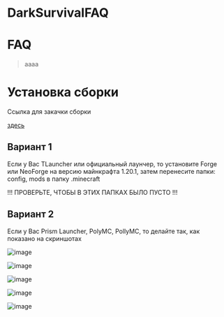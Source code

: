 # DarkSurvivalFAQ
<h1>FAQ</h1>

> аааа

<h1>Установка сборки</h1>
Ссылка для закачки сборки 

[здесь](https://drive.google.com/file/d/1YBhqQgfGbZRW6DQCF-5njPmYrIeV9etD/view?usp=drive_link)


<h2>Вариант 1</h2>

Если у Вас TLauncher или официальный лаунчер, то установите Forge или NeoForge на версию майнкрафта 1.20.1, затем перенесите папки: config, mods в папку .minecraft

!!! ПРОВЕРЬТЕ, ЧТОБЫ В ЭТИХ ПАПКАХ БЫЛО ПУСТО !!!

<h2>Вариант 2</h2>

Если у Вас Prism Launcher, PolyMC, PollyMC, то делайте так, как показано на скриншотах

![image](https://github.com/leoenought/DarkSurvivalFAQ/assets/75946816/c96c39ba-707f-4e1c-b5fe-3158a884b9b5)

![image](https://github.com/leoenought/DarkSurvivalFAQ/assets/75946816/1454dc6d-1a15-497e-818c-62b22fcb6e15)

![image](https://github.com/leoenought/DarkSurvivalFAQ/assets/75946816/af425ec6-87e2-4296-90b9-61d700388bae)

![image](https://github.com/leoenought/DarkSurvivalFAQ/assets/75946816/bf49d4c9-28b4-4c3b-97df-cd62a161fa9c)

![image](https://github.com/leoenought/DarkSurvivalFAQ/assets/75946816/92936ea8-6e08-4b0e-9f3d-4be8703b5ca8)
